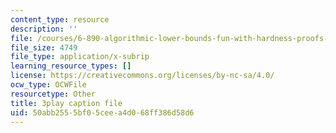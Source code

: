 ```yaml
---
content_type: resource
description: ''
file: /courses/6-890-algorithmic-lower-bounds-fun-with-hardness-proofs-fall-2014/50abb2555bf05ceea4d068ff386d58d6_iDNpHHO_O6w.vtt
file_size: 4749
file_type: application/x-subrip
learning_resource_types: []
license: https://creativecommons.org/licenses/by-nc-sa/4.0/
ocw_type: OCWFile
resourcetype: Other
title: 3play caption file
uid: 50abb255-5bf0-5cee-a4d0-68ff386d58d6
---
```

